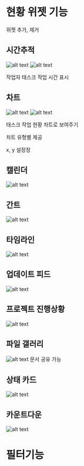 # 현황 위젯 기능

위젯 추가, 제거

## 시간추적
![alt text](./images/image.png)
![alt text](./images/image-1.png)

작업자 태스크 작업 시간 표시

## 차트
![alt text](./images/image-2.png)
![alt text](./images/image-3.png)

태스크 작업 현황 차트로 보여주기

차트 유형별 제공

x, y 설정정

## 캘린더
![alt text](./images/image-4.png)

## 간트
![alt text](./images/image-5.png)

## 타임라인
![alt text](./images/image-6.png)

## 업데이트 피드
![alt text](./images/image-7.png)

## 프로젝트 진행상황
![alt text](./images/image-8.png)

## 파일 갤러리
![alt text](./images/image-9.png)
문서 공유 가능

## 상태 카드
![alt text](./images/image-10.png)

## 카운트다운
![alt text](./images/image-11.png)

# 필터기능
